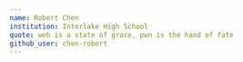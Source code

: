 ```yaml
---
name: Robert Chen
institution: Interlake High School
quote: web is a state of grace, pwn is the hand of fate
github_user: chen-robert
---
```

